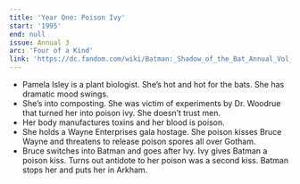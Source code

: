 ```yaml
---
title: 'Year One: Poison Ivy'
start: '1995'
end: null
issue: Annual 3
arc: 'Four of a Kind'
link: 'https://dc.fandom.com/wiki/Batman:_Shadow_of_the_Bat_Annual_Vol_1_3'
---
```


- Pamela Isley is a plant biologist. She’s hot and hot for the bats. She has dramatic mood swings.
- She’s into composting. She was victim of experiments by Dr. Woodrue that turned her into poison ivy. She doesn’t trust men.
- Her body manufactures toxins and her blood is poison.
- She holds a Wayne Enterprises gala hostage. She poison kisses Bruce Wayne and threatens to release poison spores all over Gotham.
- Bruce switches into Batman and goes after Ivy. Ivy gives Batman a poison kiss. Turns out antidote to her poison was a second kiss. Batman stops her and puts her in Arkham.
